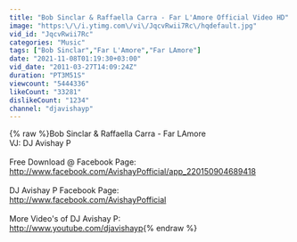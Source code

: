 ```yaml
---
title: "Bob Sinclar & Raffaella Carra - Far L'Amore Official Video HD"
image: "https:\/\/i.ytimg.com\/vi\/JqcvRwii7Rc\/hqdefault.jpg"
vid_id: "JqcvRwii7Rc"
categories: "Music"
tags: ["Bob Sinclar","Far L'Amore","Far LAmore"]
date: "2021-11-08T01:19:30+03:00"
vid_date: "2011-03-27T14:09:24Z"
duration: "PT3M51S"
viewcount: "5444336"
likeCount: "33281"
dislikeCount: "1234"
channel: "djavishayp"
---
```

{% raw %}Bob Sinclar &amp; Raffaella Carra - Far LAmore<br />VJ: DJ Avishay P<br /><br />Free Download @ Facebook Page:<br /><a rel="nofollow" target="blank" href="http://www.facebook.com/AvishayPofficial/app_220150904689418">http://www.facebook.com/AvishayPofficial/app_220150904689418</a><br /><br />DJ Avishay P Facebook Page:<br /><a rel="nofollow" target="blank" href="http://www.facebook.com/AvishayPofficial">http://www.facebook.com/AvishayPofficial</a><br /><br />More Video's of DJ Avishay P:<br /><a rel="nofollow" target="blank" href="http://www.youtube.com/djavishayp">http://www.youtube.com/djavishayp</a>{% endraw %}
